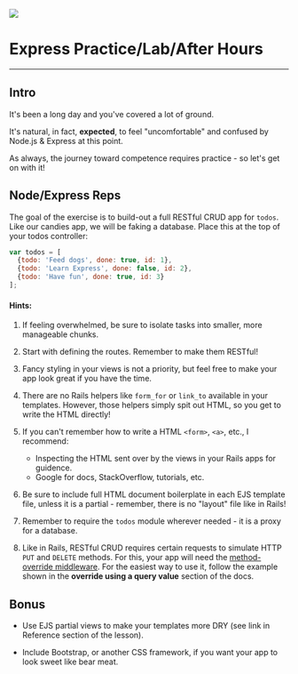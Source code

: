![](http://www.softwaresecured.com/wp-content/uploads/2015/04/express-js.jpg)

# Express Practice/Lab/After Hours
---

## Intro

It's been a long day and you've covered a lot of ground.

It's natural, in fact, **expected**, to feel "uncomfortable" and confused by Node.js & Express at this point.

As always, the journey toward competence requires practice - so let's get on with it!

## Node/Express Reps


The goal of the exercise is to build-out a full RESTful CRUD app for `todos`.  Like our candies app, we will be faking a database.  Place this at the top of your todos controller:

```javascript
var todos = [
  {todo: 'Feed dogs', done: true, id: 1},
  {todo: 'Learn Express', done: false, id: 2},
  {todo: 'Have fun', done: true, id: 3}
];
```

#### Hints:

1. If feeling overwhelmed, be sure to isolate tasks into smaller, more manageable chunks.

2. Start with defining the routes. Remember to make them RESTful!

3. Fancy styling in your views is not a priority, but feel free to make your app look great if you have the time.

4. There are no Rails helpers like `form_for` or `link_to` available in your templates. However, those helpers simply spit out HTML, so you get to write the HTML directly!

5. If you can't remember how to write a HTML `<form>`, `<a>`, etc., I recommend:
	- Inspecting the HTML sent over by the views in your Rails apps for guidence.
	- Google for docs, StackOverflow, tutorials, etc.

6. Be sure to include full HTML document boilerplate in each EJS template file, unless it is a partial - remember, there is no "layout" file like in Rails!

7. Remember to require the `todos` module wherever needed - it is a proxy for a database.

8. Like in Rails, RESTful CRUD requires certain requests to simulate HTTP `PUT` and `DELETE` methods. For this, your app will need the [method-override middleware](https://github.com/expressjs/method-override?_ga=1.86160592.957573653.1456704853). For the easiest way to use it, follow the example shown in the **override using a query value** section of the docs.

## Bonus

- Use EJS partial views to make your templates more DRY (see link in Reference section of the lesson).

- Include Bootstrap, or another CSS framework, if you want your app to look sweet like bear meat.

